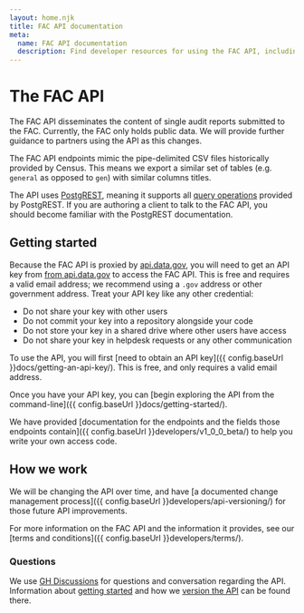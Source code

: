 ```yaml
---
layout: home.njk
title: FAC API documentation
meta:
  name: FAC API documentation
  description: Find developer resources for using the FAC API, including how to obtain a key and terms and conditions.
---
```


# The FAC API

The FAC API disseminates the content of single audit reports submitted to the FAC. Currently, the FAC only holds public data. We will provide further guidance to partners using the API as this changes. 

The FAC API endpoints mimic the pipe-delimited CSV files historically provided by Census. This means we export a similar set of tables (e.g. `general` as opposed to `gen`) with similar columns titles.

The API uses [PostgREST](https://postgrest.org), meaning it supports all [query operations](https://postgrest.org/en/stable/references/api/tables_views.html) provided by PostgREST. If you are authoring a client to talk to the FAC API, you should become familiar with the PostgREST documentation.

## Getting started

Because the FAC API is proxied by [api.data.gov](https://api.data.gov/), you will need to get an API key from [from api.data.gov](https://api.data.gov/signup/) to access the FAC API. This is free and requires a valid email address; we recommend using a `.gov` address or other government address. Treat your API key like any other credential:
- Do not share your key with other users
- Do not commit your key into a repository alongside your code
- Do not store your key in a shared drive where other users have access
- Do not share your key in helpdesk requests or any other communication

To use the API, you will first [need to obtain an API key]({{ config.baseUrl }}docs/getting-an-api-key/). This is free, and only requires a valid email address. 

Once you have your API key, you can [begin exploring the API from the command-line]({{ config.baseUrl }}docs/getting-started/).

We have provided [documentation for the endpoints and the fields those endpoints contain]({{ config.baseUrl }}developers/v1_0_0_beta/) to help you write your own access code.

## How we work

We will be changing the API over time, and have [a documented change management process]({{ config.baseUrl }}developers/api-versioning/) for those future API improvements.

For more information on the FAC API and the information it provides, see our [terms and conditions]({{ config.baseUrl }}developers/terms/).

### Questions

We use [GH Discussions](https://github.com/GSA-TTS/FAC/discussions) for questions and conversation regarding the API. Information about [getting started](https://github.com/GSA-TTS/FAC/discussions/1066) and how we [version the API](https://github.com/GSA-TTS/FAC/discussions/1465) can be found there. 

